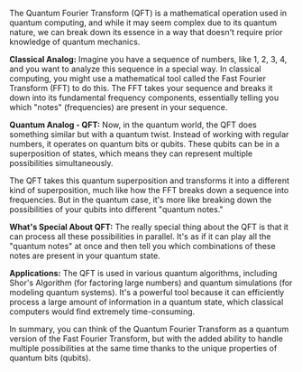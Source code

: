 The Quantum Fourier Transform (QFT) is a mathematical operation used in quantum computing, and while it may seem complex due to its quantum nature, we can break down its essence in a way that doesn't require prior knowledge of quantum mechanics.

**Classical Analog:**
Imagine you have a sequence of numbers, like 1, 2, 3, 4, and you want to analyze this sequence in a special way. In classical computing, you might use a mathematical tool called the Fast Fourier Transform (FFT) to do this. The FFT takes your sequence and breaks it down into its fundamental frequency components, essentially telling you which "notes" (frequencies) are present in your sequence.

**Quantum Analog - QFT:**
Now, in the quantum world, the QFT does something similar but with a quantum twist. Instead of working with regular numbers, it operates on quantum bits or qubits. These qubits can be in a superposition of states, which means they can represent multiple possibilities simultaneously.

The QFT takes this quantum superposition and transforms it into a different kind of superposition, much like how the FFT breaks down a sequence into frequencies. But in the quantum case, it's more like breaking down the possibilities of your qubits into different "quantum notes."

**What's Special About QFT:**
The really special thing about the QFT is that it can process all these possibilities in parallel. It's as if it can play all the "quantum notes" at once and then tell you which combinations of these notes are present in your quantum state.

**Applications:**
The QFT is used in various quantum algorithms, including Shor's Algorithm (for factoring large numbers) and quantum simulations (for modeling quantum systems). It's a powerful tool because it can efficiently process a large amount of information in a quantum state, which classical computers would find extremely time-consuming.

In summary, you can think of the Quantum Fourier Transform as a quantum version of the Fast Fourier Transform, but with the added ability to handle multiple possibilities at the same time thanks to the unique properties of quantum bits (qubits).